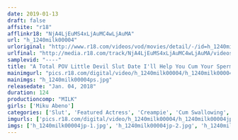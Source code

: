 ```yaml
---
date: 2019-01-13
draft: false
affsite: "r18"
afflinkr18: "NjA4LjEuMS4xLjAuMC4wLjAuMA"
url: "h_1240milk00004"
urloriginal: "http://www.r18.com/videos/vod/movies/detail/-/id=h_1240milk00004"
urlfinal: "http://media.r18.com/track/NjA4LjEuMS4xLjAuMC4wLjAuMA/videos/vod/movies/detail/-/id=h_1240milk00004"
samplevid: "----"
title: "A Total POV Little Devil Slut Date I'll Help You Cum Your Sperm Belongs To Me If You Cum Without My Permission, I'm Going To Punish You! Miku Abeno"
mainimgurl: "pics.r18.com/digital/video/h_1240milk00004/h_1240milk00004ps.jpg"
mainimgs: "h_1240milk00004ps.jpg"
releasedate: "Jan. 04, 2018"
duration: 124
productioncomp: "MILK"
girls: ['Miku Abeno']
categories: ['Slut', 'Featured Actress', 'Creampie', 'Cum Swallowing', 'POV', 'Gonzo', 'Hi-Def']
imgurls: ['pics.r18.com/digital/video/h_1240milk00004/h_1240milk00004jp-1.jpg', 'pics.r18.com/digital/video/h_1240milk00004/h_1240milk00004jp-2.jpg', 'pics.r18.com/digital/video/h_1240milk00004/h_1240milk00004jp-3.jpg', 'pics.r18.com/digital/video/h_1240milk00004/h_1240milk00004jp-4.jpg', 'pics.r18.com/digital/video/h_1240milk00004/h_1240milk00004jp-5.jpg', 'pics.r18.com/digital/video/h_1240milk00004/h_1240milk00004jp-6.jpg', 'pics.r18.com/digital/video/h_1240milk00004/h_1240milk00004jp-7.jpg', 'pics.r18.com/digital/video/h_1240milk00004/h_1240milk00004jp-8.jpg', 'pics.r18.com/digital/video/h_1240milk00004/h_1240milk00004jp-9.jpg', 'pics.r18.com/digital/video/h_1240milk00004/h_1240milk00004jp-10.jpg', 'pics.r18.com/digital/video/h_1240milk00004/h_1240milk00004jp-11.jpg', 'pics.r18.com/digital/video/h_1240milk00004/h_1240milk00004jp-12.jpg', 'pics.r18.com/digital/video/h_1240milk00004/h_1240milk00004jp-13.jpg', 'pics.r18.com/digital/video/h_1240milk00004/h_1240milk00004jp-14.jpg', 'pics.r18.com/digital/video/h_1240milk00004/h_1240milk00004jp-15.jpg', 'pics.r18.com/digital/video/h_1240milk00004/h_1240milk00004jp-16.jpg', 'pics.r18.com/digital/video/h_1240milk00004/h_1240milk00004jp-17.jpg', 'pics.r18.com/digital/video/h_1240milk00004/h_1240milk00004jp-18.jpg', 'pics.r18.com/digital/video/h_1240milk00004/h_1240milk00004jp-19.jpg', 'pics.r18.com/digital/video/h_1240milk00004/h_1240milk00004jp-20.jpg']
imgs: ['h_1240milk00004jp-1.jpg', 'h_1240milk00004jp-2.jpg', 'h_1240milk00004jp-3.jpg', 'h_1240milk00004jp-4.jpg', 'h_1240milk00004jp-5.jpg', 'h_1240milk00004jp-6.jpg', 'h_1240milk00004jp-7.jpg', 'h_1240milk00004jp-8.jpg', 'h_1240milk00004jp-9.jpg', 'h_1240milk00004jp-10.jpg', 'h_1240milk00004jp-11.jpg', 'h_1240milk00004jp-12.jpg', 'h_1240milk00004jp-13.jpg', 'h_1240milk00004jp-14.jpg', 'h_1240milk00004jp-15.jpg', 'h_1240milk00004jp-16.jpg', 'h_1240milk00004jp-17.jpg', 'h_1240milk00004jp-18.jpg', 'h_1240milk00004jp-19.jpg', 'h_1240milk00004jp-20.jpg']
---
```

